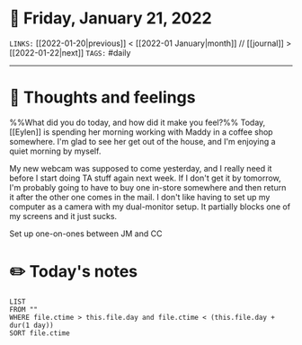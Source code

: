 # 📅 Friday, January 21, 2022
`LINKS:` [[2022-01-20|previous]] < [[2022-01 January|month]] // [[journal]] > [[2022-01-22|next]] 
`TAGS:` #daily

---
# 💭 Thoughts and feelings
%%What did you do today, and how did it make you feel?%%
Today, [[Eylen]] is spending her morning working with Maddy in a coffee shop somewhere. I'm glad to see her get out of the house, and I'm enjoying a quiet morning by myself. 

My new webcam was supposed to come yesterday, and I really need it before I start doing TA stuff again next week. If I don't get it by tomorrow, I'm probably going to have to buy one in-store somewhere and then return it after the other one comes in the mail. I don't like having to set up my computer as a camera with my dual-monitor setup. It partially blocks one of my screens and it just sucks. 

Set up one-on-ones between JM and CC

# ✏️ Today's notes
```dataview
LIST 
FROM ""
WHERE file.ctime > this.file.day and file.ctime < (this.file.day + dur(1 day))
SORT file.ctime
```
